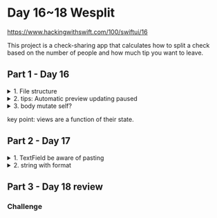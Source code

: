 #  Day 16~18 Wesplit

https://www.hackingwithswift.com/100/swiftui/16


This project is a check-sharing app that calculates how to split a check based on the number of people and how much tip you want to leave. 


## Part 1 - Day 16
<details><summary>1. File structure</summary>
<p>

* AppDelegate.swift contains code for managing your app. It used to be common to add code here, but these days it’s quite rare.
* SceneDelegate.swift contains code for launching one window in your app. This doesn’t do much on iPhone, but on iPad – where users can have multiple instances of your app open at the same time – this is important.
* ContentView.swift contains the initial user interface (UI) for your program, and is where we’ll be doing all the work in this project.
* Assets.xcassets is an asset catalog – a collection of pictures that you want to use in your app. You can also add colors here, along with app icons, iMessage stickers, and more.
* LaunchScreen.storyboard is a visual editor for creating a small piece of UI to show when your app is launching.
* Info.plist is a collection of special values that describe to the system how your app works – which version it is, which device orientations you support, and more. Things that aren’t code, but are still important.
* Preview Content is a yellow group, with Preview Assets.xcassets inside – this is another asset catalog, this time specifically for example images you want to use when you’re designing your user interfaces, to give you an idea of how they might look when the program is running.

</p>
</details>

<details><summary> 2.  tips: Automatic preview updating paused </summary>
<p>

Very often you’ll find that an error in your code stops Xcode’s canvas from updating – you’ll see something like “Automatic preview updating paused”, and can press Resume to fix it. As you’ll be doing this a lot, let me recommend an important shortcut: `Option+Cmd+p` does the same as clicking Resume.

</p>
</details>
<details><summary>3. body mutate self? </summary>
<p>

`var body: some View {...}` can't mutate self, and the `View` protocol is limiting follower should be struct, therefore you must use `@State` or other to handle property  state change.

</p>
</details>

key point: views are a function of their state.

## Part 2 - Day 17 

<details><summary>1. TextField be aware of pasting</summary>
<p>

doesn’t stop users from entering other values, like paste or hardware keyboard.
```swift
TextField(...).keyboardType(.decimalPad)
```

</p>
</details>

<details><summary>2. string with format</summary>
<p>

```swift
"$\(1.111111, specifier: "%.2f")" // 1.11
```

</p>
</details>

## Part 3 - Day 18 review

### Challenge

